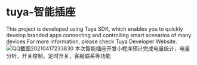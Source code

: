 
# tuya-智能插座

This project is developed using Tuya SDK, which enables you to quickly develop branded apps connecting and controlling smart scenarios of many devices.For more information, please check Tuya Developer Website.
![QQ截图20210417233830](https://user-images.githubusercontent.com/63386204/115118631-b7c6aa00-9fd6-11eb-9dca-5b1a1442320d.png)
本次智能插座开发小程序预计完成电量统计，电量分析，开关控制，定时开关，客服联系等功能

